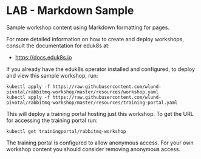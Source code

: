 LAB - Markdown Sample
=====================

Sample workshop content using Markdown formatting for pages.

For more detailed information on how to create and deploy workshops, consult
the documentation for eduk8s at:

* https://docs.eduk8s.io

If you already have the eduk8s operator installed and configured, to deploy
and view this sample workshop, run:

```
kubectl apply -f https://raw.githubusercontent.com/wlund-pivotal/rabbitmq-workshop/master/resources/workshop.yaml
kubectl apply -f https://raw.githubusercontent.com/wlund-pivotal/rabbitmq-workshop/master/resources/training-portal.yaml
```

This will deploy a training portal hosting just this workshop. To get the
URL for accessing the training portal run:

```
kubectl get trainingportal/rabbitmq-workshop
```

The training portal is configured to allow anonymous access. For your own
workshop content you should consider removing anonymous access.
